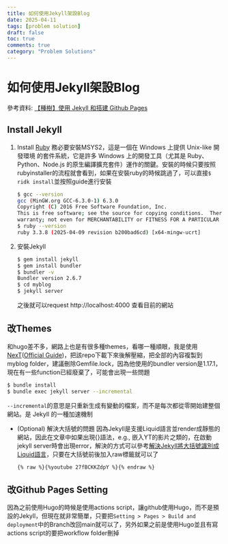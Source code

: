 ```yaml
---
title: 如何使用Jekyll架設Blog
date: 2025-04-11
tags: [problem solution]
draft: false
toc: true
comments: true
category: "Problem Solutions"
---
```


# 如何使用Jekyll架設Blog
參考資料: [【種樹】使用 Jekyll 和搭建 Github Pages](https://hackmd.io/@CynthiaChuang/Setting-Up-a-GitHub-Pages-Site-with-Jekyll)
## Install Jekyll
1. Install [Ruby](https://rubyinstaller.org/)
    務必要安裝MSYS2，這是一個在 Windows 上提供 Unix-like 開發環境 的套件系統，它是許多 Windows 上的開發工具（尤其是 Ruby、Python、Node.js 的原生編譯擴充套件）運作的關鍵。安裝的時候只要按照rubyinstaller的流程就會看到，如果在安裝ruby的時候跳過了，可以直接`$ ridk install`並按照guide進行安裝
    ```bash
    $ gcc --version
    gcc (MinGW.org GCC-6.3.0-1) 6.3.0
    Copyright (C) 2016 Free Software Foundation, Inc.
    This is free software; see the source for copying conditions.  There is NO
    warranty; not even for MERCHANTABILITY or FITNESS FOR A PARTICULAR PURPOSE.
    $ ruby --version
    ruby 3.3.8 (2025-04-09 revision b200bad6cd) [x64-mingw-ucrt]
    ```
2. 安裝Jekyll
    ```bash
    $ gem install jekyll
    $ gem install bundler
    $ bundler -v
	Bundler version 2.6.7
    $ cd myblog
    $ jekyll server
    ```
    之後就可以request http://localhost:4000 查看目前的網站
## 改Themes
和hugo差不多，網路上也是有很多種themes，看哪一種順眼，我是使用[NexT](https://github.com/Simpleyyt/jekyll-theme-next.git)([Official Guide](https://theme-next.simpleyyt.com/getting-started.html))，把該repo下載下來後解壓縮，把全部的內容複製到myblog folder，建議刪除Gemfile.lock，因為他使用的bundler version是1.17.1，現在有一些function已經廢棄了，可能會出現一些問題
```bash
$ bundle install
$ bundle exec jekyll server --incremental
```
`--incremental`的意思是只重新生成有變動的檔案，而不是每次都從零開始建整個網站。是 Jekyll 的一種加速機制
* (Optional) 解決大括號的問題
	因為Jekyll是支援Liquid語言並render成靜態的網站，因此在文章中如果出現{}語法，e.g., 嵌入YT的影片之類的，在啟動jekyll server時會出現error，解決的方式可以參考[解決Jekyll將大括號識別成Liquid語言](https://hackmd.io/@CynthiaChuang/Raw-in-Jekyll)，只要在大括號前後加入raw標籤就可以了
	```liquid
	{% raw %}{%youtube 27fBCKKZdpY %}{% endraw %}
	```
## 改Github Pages Setting
因為之前使用Hugo的時候是使用actions script，讓github使用Hugo，而不是預設的Jekyll，但現在就非常簡單，只要把`Setting > Pages > Build and deployment`中的Branch改回main就可以了，另外如果之前是使用Hugo並且有寫actions script的要把workflow folder刪掉